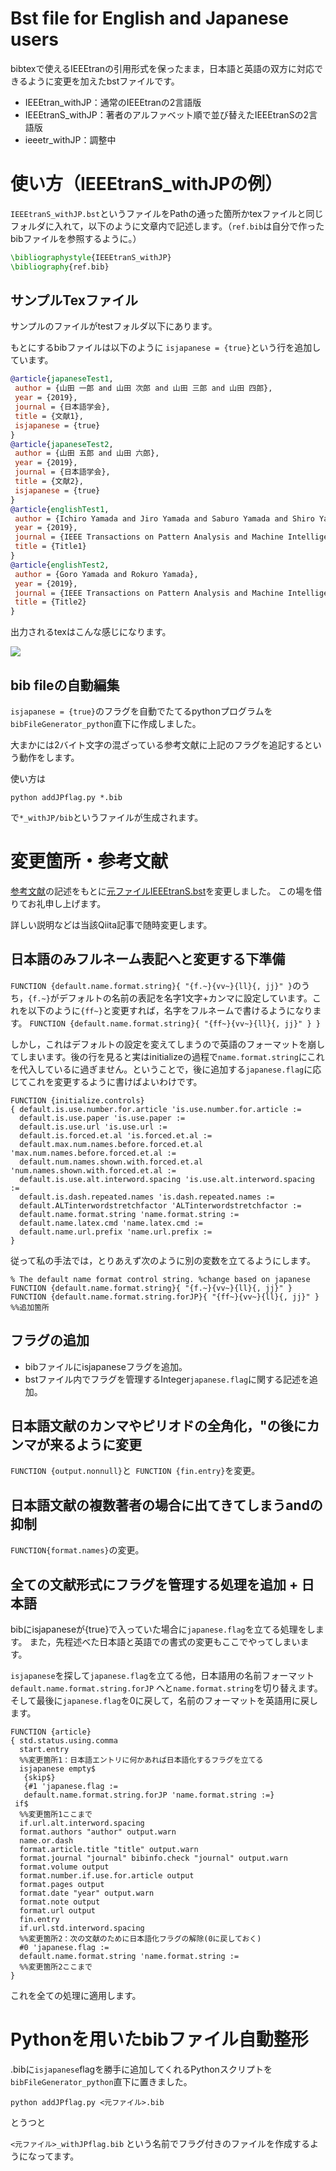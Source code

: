 # Bst file for English and Japanese users
bibtexで使えるIEEEtranの引用形式を保ったまま，日本語と英語の双方に対応できるように変更を加えたbstファイルです。

- IEEEtran_withJP：通常のIEEEtranの2言語版
- IEEEtranS_withJP：著者のアルファベット順で並び替えたIEEEtranSの2言語版
- ieeetr_withJP：調整中

# 使い方（IEEEtranS_withJPの例）

`IEEEtranS_withJP.bst`というファイルをPathの通った箇所かtexファイルと同じフォルダに入れて，以下のように文章内で記述します。（`ref.bib`は自分で作ったbibファイルを参照するように。）

```tex
\bibliographystyle{IEEEtranS_withJP}
\bibliography{ref.bib}
```

## サンプルTexファイル
サンプルのファイルがtestフォルダ以下にあります。

もとにするbibファイルは以下のように `isjapanese = {true}`という行を追加しています。


```bib
@article{japaneseTest1,
 author = {山田 一郎 and 山田 次郎 and 山田 三郎 and 山田 四郎},
 year = {2019},
 journal = {日本語学会},
 title = {文献1},
 isjapanese = {true}
}
@article{japaneseTest2,
 author = {山田 五郎 and 山田 六郎},
 year = {2019},
 journal = {日本語学会},
 title = {文献2},
 isjapanese = {true}
}
@article{englishTest1,
 author = {Ichiro Yamada and Jiro Yamada and Saburo Yamada and Shiro Yamada},
 year = {2019},
 journal = {IEEE Transactions on Pattern Analysis and Machine Intelligence},
 title = {Title1}
}
@article{englishTest2,
 author = {Goro Yamada and Rokuro Yamada},
 year = {2019},
 journal = {IEEE Transactions on Pattern Analysis and Machine Intelligence},
 title = {Title2}
}
```


出力されるtexはこんな感じになります。

![](images/results.png)

## bib fileの自動編集
`isjapanese = {true}`のフラグを自動でたてるpythonプログラムを`bibFileGenerator_python`直下に作成しました。

大まかには2バイト文字の混ざっている参考文献に上記のフラグを追記するという動作をします。

使い方は

```
python addJPflag.py *.bib
```

で`*_withJP/bib`というファイルが生成されます。


# 変更箇所・参考文献
[参考文献](https://qiita.com/HexagramNM/items/3ad757a9f5ee5d15e363#_reference-2be0cc9a71381591bb17)の記述をもとに[元ファイルIEEEtranS.bst](http://tug.ctan.org/tex-archive/macros/latex/contrib/IEEEtran/bibtex/IEEEtranS.bst)を変更しました。
この場を借りてお礼申し上げます。

詳しい説明などは当該Qiita記事で随時変更します。

## 日本語のみフルネーム表記へと変更する下準備

`FUNCTION {default.name.format.string}{ "{f.~}{vv~}{ll}{, jj}" }`のうち，`{f.~}`がデフォルトの名前の表記を名字1文字+カンマに設定しています。これを以下のように`{ff~}`と変更すれば，名字をフルネームで書けるようになります。
`FUNCTION {default.name.format.string}{ "{ff~}{vv~}{ll}{, jj}" } }`


しかし，これはデフォルトの設定を変えてしまうので英語のフォーマットを崩してしまいます。後の行を見ると実はinitializeの過程で`name.format.string`にこれを代入しているに過ぎません。ということで，後に追加する`japanese.flag`に応じてこれを変更するように書けばよいわけです。


```
FUNCTION {initialize.controls}
{ default.is.use.number.for.article 'is.use.number.for.article :=
  default.is.use.paper 'is.use.paper :=
  default.is.use.url 'is.use.url :=
  default.is.forced.et.al 'is.forced.et.al :=
  default.max.num.names.before.forced.et.al 'max.num.names.before.forced.et.al :=
  default.num.names.shown.with.forced.et.al 'num.names.shown.with.forced.et.al :=
  default.is.use.alt.interword.spacing 'is.use.alt.interword.spacing :=
  default.is.dash.repeated.names 'is.dash.repeated.names :=
  default.ALTinterwordstretchfactor 'ALTinterwordstretchfactor :=
  default.name.format.string 'name.format.string :=
  default.name.latex.cmd 'name.latex.cmd :=
  default.name.url.prefix 'name.url.prefix :=
}
```

従って私の手法では，とりあえず次のように別の変数を立てるようにします。

```
% The default name format control string. %change based on japanese
FUNCTION {default.name.format.string}{ "{f.~}{vv~}{ll}{, jj}" }
FUNCTION {default.name.format.string.forJP}{ "{ff~}{vv~}{ll}{, jj}" } %%追加箇所
```




## フラグの追加

- bibファイルにisjapaneseフラグを追加。
- bstファイル内でフラグを管理するInteger`japanese.flag`に関する記述を追加。



## 日本語文献のカンマやピリオドの全角化，"の後にカンマが来るように変更
`FUNCTION {output.nonnull}`と` FUNCTION {fin.entry}`を変更。


## 日本語文献の複数著者の場合に出てきてしまうandの抑制
`FUNCTION{format.names}`の変更。

## 全ての文献形式にフラグを管理する処理を追加 + 日本語
bibにisjapaneseが{true}で入っていた場合に`japanese.flag`を立てる処理をします。
また，先程述べた日本語と英語での書式の変更もここでやってしまいます。


`isjapanese`を探して`japanese.flag`を立てる他，日本語用の名前フォーマット`default.name.format.string.forJP`
へと`name.format.string`を切り替えます。
そして最後に`japanese.flag`を0に戻して，名前のフォーマットを英語用に戻します。

```
FUNCTION {article}
{ std.status.using.comma
  start.entry
  %%変更箇所1：日本語エントリに何かあれば日本語化するフラグを立てる
  isjapanese empty$ 
   {skip$} 
   {#1 'japanese.flag :=
   default.name.format.string.forJP 'name.format.string :=} 
 if$ 
  %%変更箇所1ここまで
  if.url.alt.interword.spacing
  format.authors "author" output.warn
  name.or.dash
  format.article.title "title" output.warn
  format.journal "journal" bibinfo.check "journal" output.warn
  format.volume output
  format.number.if.use.for.article output
  format.pages output
  format.date "year" output.warn
  format.note output
  format.url output
  fin.entry
  if.url.std.interword.spacing
  %%変更箇所2：次の文献のために日本語化フラグの解除(0に戻しておく)
  #0 'japanese.flag :=
  default.name.format.string 'name.format.string :=
  %%変更箇所2ここまで
}
```

これを全ての処理に適用します。


# Pythonを用いたbibファイル自動整形

.bibに`isjapanese`flagを勝手に追加してくれるPythonスクリプトを`bibFileGenerator_python`直下に置きました。

```
python addJPflag.py <元ファイル>.bib
```
とうつと

`<元ファイル>_withJPflag.bib`
という名前でフラグ付きのファイルを作成するようになってます。